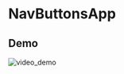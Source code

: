 # NavButtonsApp

## Demo
![video_demo](https://github.com/eveey/NavButtons/assets/33784277/1fb86f01-4ef9-4843-869c-de825f522cf7)
